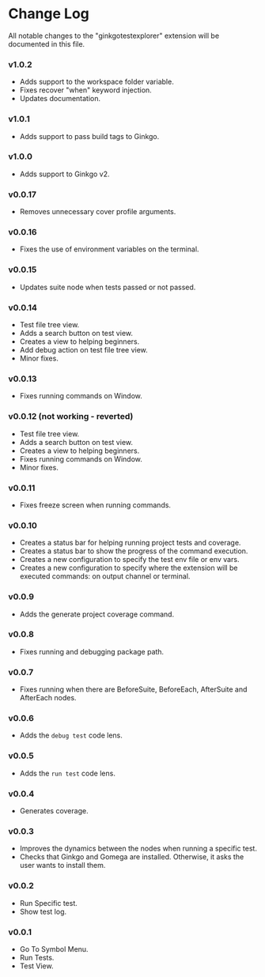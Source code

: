 # Change Log

All notable changes to the "ginkgotestexplorer" extension will be documented in this file.

### v1.0.2

- Adds support to the workspace folder variable.
- Fixes recover "when" keyword injection.
- Updates documentation.

### v1.0.1

- Adds support to pass build tags to Ginkgo.

### v1.0.0

- Adds support to Ginkgo v2.

### v0.0.17

- Removes unnecessary cover profile arguments.

### v0.0.16

- Fixes the use of environment variables on the terminal.

### v0.0.15

- Updates suite node when tests passed or not passed.

### v0.0.14

- Test file tree view.
- Adds a search button on test view.
- Creates a view to helping beginners.
- Add debug action on test file tree view.
- Minor fixes.

### v0.0.13

- Fixes running commands on Window.

### v0.0.12 (not working - reverted)

- Test file tree view.
- Adds a search button on test view.
- Creates a view to helping beginners.
- Fixes running commands on Window.
- Minor fixes.

### v0.0.11

- Fixes freeze screen when running commands.

### v0.0.10

- Creates a status bar for helping running project tests and coverage.
- Creates a status bar to show the progress of the command execution.
- Creates a new configuration to specify the test env file or env vars.
- Creates a new configuration to specify where the extension will be executed commands: on output channel or terminal.

### v0.0.9

- Adds the generate project coverage command.

### v0.0.8

- Fixes running and debugging package path.

### v0.0.7

- Fixes running when there are BeforeSuite, BeforeEach, AfterSuite and AfterEach nodes.

### v0.0.6

- Adds the `debug test` code lens.

### v0.0.5

- Adds the `run test` code lens.

### v0.0.4

- Generates coverage.

### v0.0.3

- Improves the dynamics between the nodes when running a specific test.
- Checks that Ginkgo and Gomega are installed. Otherwise, it asks the user wants to install them.

### v0.0.2

- Run Specific test.
- Show test log.

### v0.0.1

- Go To Symbol Menu.
- Run Tests.
- Test View.